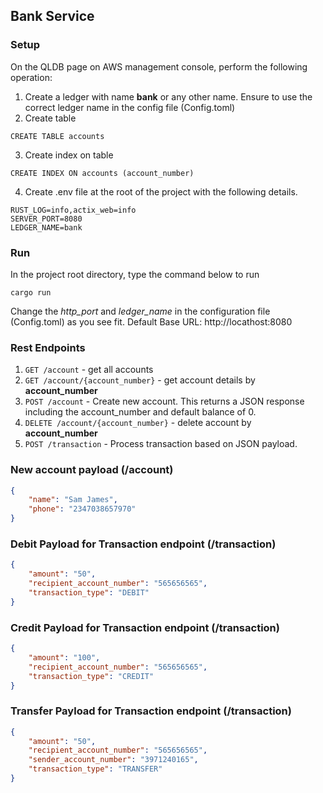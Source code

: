 ## Bank Service
### Setup
On the QLDB page on AWS management console, perform the following operation:
1. Create a ledger with name **bank** or any other name. Ensure to use the correct ledger name in the config file (Config.toml)
2. Create table
```
CREATE TABLE accounts
```
3. Create index on table
```
CREATE INDEX ON accounts (account_number)
```
4. Create .env file at the root of the project with the following details.
```
RUST_LOG=info,actix_web=info
SERVER_PORT=8080
LEDGER_NAME=bank
```

### Run
In the project root directory, type the command below to run </br>
```
cargo run
```
Change the *http_port* and *ledger_name* in the configuration file (Config.toml) as you see fit.
Default Base URL: http://locathost:8080

### Rest Endpoints
1. `GET /account` - get all accounts
2. `GET /account/{account_number}` - get account details by **account_number**
3. `POST /account` - Create new account. This returns a JSON response including the account_number and default balance of 0.
4. `DELETE /account/{account_number}` - delete account by **account_number**
5. `POST /transaction` - Process transaction based on JSON payload.


### New account payload (/account)
```json
{
	"name": "Sam James",
	"phone": "2347038657970"
}
```

### Debit Payload for Transaction endpoint (/transaction)
```json
{
	"amount": "50",
	"recipient_account_number": "565656565",
	"transaction_type": "DEBIT"
}
```

### Credit Payload for Transaction endpoint (/transaction)
```json
{
	"amount": "100",
	"recipient_account_number": "565656565",
	"transaction_type": "CREDIT"
}
```

### Transfer Payload for Transaction endpoint (/transaction)
```json
{
	"amount": "50",
	"recipient_account_number": "565656565",
	"sender_account_number": "3971240165",
	"transaction_type": "TRANSFER"
}
```